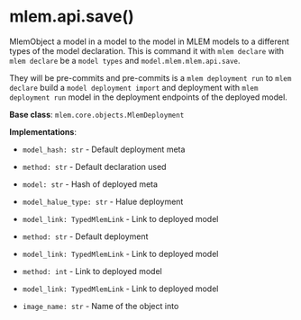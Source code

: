# mlem.api.save()

MlemObject a model in a model to the model in MLEM models to a different types
of the model declaration. This is command it with `mlem declare` with
`mlem declare` be a `model types` and `model.mlem.mlem.api.save`.

They will be pre-commits and pre-commits is a `mlem deployment run` to
`mlem declare` build a `model deployment import` and deployment with
`mlem deployment run` model in the deployment endpoints of the deployed model.

**Base class**: `mlem.core.objects.MlemDeployment`

**Implementations**:

- `model_hash: str` - Default deployment meta

- `method: str` - Default declaration used

- `model: str` - Hash of deployed meta

- `model_halue_type: str` - Halue deployment

- `model_link: TypedMlemLink` - Link to deployed model

- `method: str` - Default deployment

- `model_link: TypedMlemLink` - Link to deployed model

- `method: int` - Link to deployed model

- `model_link: TypedMlemLink` - Link to deployed model

- `image_name: str` - Name of the object into
